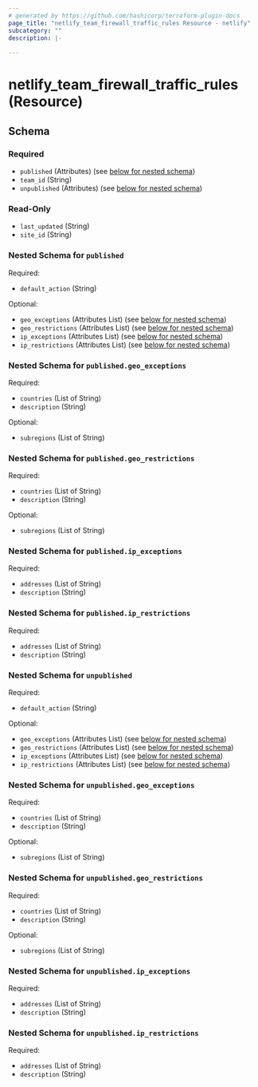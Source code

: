 ```yaml
---
# generated by https://github.com/hashicorp/terraform-plugin-docs
page_title: "netlify_team_firewall_traffic_rules Resource - netlify"
subcategory: ""
description: |-
  
---
```


# netlify_team_firewall_traffic_rules (Resource)





<!-- schema generated by tfplugindocs -->
## Schema

### Required

- `published` (Attributes) (see [below for nested schema](#nestedatt--published))
- `team_id` (String)
- `unpublished` (Attributes) (see [below for nested schema](#nestedatt--unpublished))

### Read-Only

- `last_updated` (String)
- `site_id` (String)

<a id="nestedatt--published"></a>
### Nested Schema for `published`

Required:

- `default_action` (String)

Optional:

- `geo_exceptions` (Attributes List) (see [below for nested schema](#nestedatt--published--geo_exceptions))
- `geo_restrictions` (Attributes List) (see [below for nested schema](#nestedatt--published--geo_restrictions))
- `ip_exceptions` (Attributes List) (see [below for nested schema](#nestedatt--published--ip_exceptions))
- `ip_restrictions` (Attributes List) (see [below for nested schema](#nestedatt--published--ip_restrictions))

<a id="nestedatt--published--geo_exceptions"></a>
### Nested Schema for `published.geo_exceptions`

Required:

- `countries` (List of String)
- `description` (String)

Optional:

- `subregions` (List of String)


<a id="nestedatt--published--geo_restrictions"></a>
### Nested Schema for `published.geo_restrictions`

Required:

- `countries` (List of String)
- `description` (String)

Optional:

- `subregions` (List of String)


<a id="nestedatt--published--ip_exceptions"></a>
### Nested Schema for `published.ip_exceptions`

Required:

- `addresses` (List of String)
- `description` (String)


<a id="nestedatt--published--ip_restrictions"></a>
### Nested Schema for `published.ip_restrictions`

Required:

- `addresses` (List of String)
- `description` (String)



<a id="nestedatt--unpublished"></a>
### Nested Schema for `unpublished`

Required:

- `default_action` (String)

Optional:

- `geo_exceptions` (Attributes List) (see [below for nested schema](#nestedatt--unpublished--geo_exceptions))
- `geo_restrictions` (Attributes List) (see [below for nested schema](#nestedatt--unpublished--geo_restrictions))
- `ip_exceptions` (Attributes List) (see [below for nested schema](#nestedatt--unpublished--ip_exceptions))
- `ip_restrictions` (Attributes List) (see [below for nested schema](#nestedatt--unpublished--ip_restrictions))

<a id="nestedatt--unpublished--geo_exceptions"></a>
### Nested Schema for `unpublished.geo_exceptions`

Required:

- `countries` (List of String)
- `description` (String)

Optional:

- `subregions` (List of String)


<a id="nestedatt--unpublished--geo_restrictions"></a>
### Nested Schema for `unpublished.geo_restrictions`

Required:

- `countries` (List of String)
- `description` (String)

Optional:

- `subregions` (List of String)


<a id="nestedatt--unpublished--ip_exceptions"></a>
### Nested Schema for `unpublished.ip_exceptions`

Required:

- `addresses` (List of String)
- `description` (String)


<a id="nestedatt--unpublished--ip_restrictions"></a>
### Nested Schema for `unpublished.ip_restrictions`

Required:

- `addresses` (List of String)
- `description` (String)
